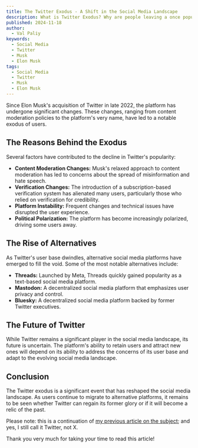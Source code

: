 ```yaml
---
title: The Twitter Exodus - A Shift in the Social Media Landscape
description: What is Twitter Exodus? Why are people leaving a once popular social media platform? I blaame Elon Musk, and I am not alone.
published: 2024-11-18
author:
  - Val Paliy
keywords:
  - Social Media
  - Twitter
  - Musk
  - Elon Musk
tags:
  - Social Media
  - Twitter
  - Musk
  - Elon Musk
---
```


Since Elon Musk's acquisition of Twitter in late 2022, the platform has undergone significant changes. These changes, ranging from content moderation policies to the platform's very name, have led to a notable exodus of users.

## The Reasons Behind the Exodus

Several factors have contributed to the decline in Twitter's popularity:

- **Content Moderation Changes:** Musk's relaxed approach to content moderation has led to concerns about the spread of misinformation and hate speech.
- **Verification Changes:** The introduction of a subscription-based verification system has alienated many users, particularly those who relied on verification for credibility.
- **Platform Instability:** Frequent changes and technical issues have disrupted the user experience.
- **Political Polarization:** The platform has become increasingly polarized, driving some users away.

## The Rise of Alternatives

As Twitter's user base dwindles, alternative social media platforms have emerged to fill the void. Some of the most notable alternatives include:

- **Threads:** Launched by Meta, Threads quickly gained popularity as a text-based social media platform.
- **Mastodon:** A decentralized social media platform that emphasizes user privacy and control.
- **Bluesky:** A decentralized social media platform backed by former Twitter executives.

## The Future of Twitter

While Twitter remains a significant player in the social media landscape, its future is uncertain. The platform's ability to retain users and attract new ones will depend on its ability to address the concerns of its user base and adapt to the evolving social media landscape.

## Conclusion

The Twitter exodus is a significant event that has reshaped the social media landscape. As users continue to migrate to alternative platforms, it remains to be seen whether Twitter can regain its former glory or if it will become a relic of the past.

Please note: this is a continuation of [my previous article on the subject](https://valticus.pro/posts/why-i-no-longer-use-twitter-to-promote-my-services/); and yes, I still call it Twitter, not X.

Thank you very much for taking your time to read this article!
